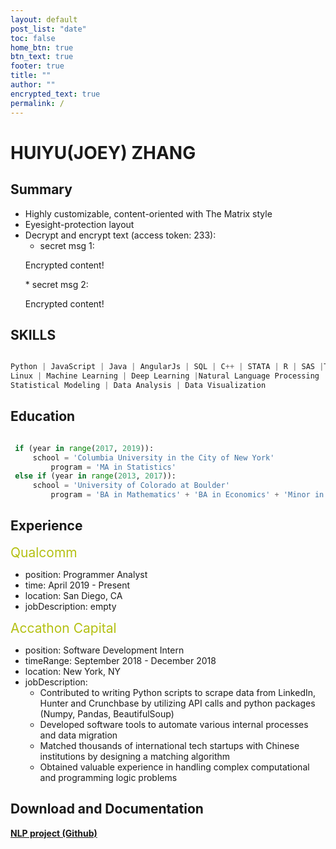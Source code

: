 ```yaml
---
layout: default
post_list: "date"
toc: false
home_btn: true
btn_text: true
footer: true
title: ""
author: ""
encrypted_text: true
permalink: /
---
```


# HUIYU(JOEY) ZHANG

##  Summary
* Highly customizable, content-oriented with The Matrix style
* Eyesight-protection layout
* Decrypt and encrypt text (access token: 233): 
  * secret msg 1: 
  <p class="encrypted" id="/MZAf/PKx9jpw8/Jnp7XQQFki2ibGnArZP46W+keVThXquhWwFROEFnbY8eC57Tw==">Encrypted content!</p>
  * secret msg 2: 
  <p class="encrypted" id="G7D+0370pNmixIP1j7teCg1jtm9XCdOWYFH61lcM0LYWlT0hB3rS9raIs=">Encrypted content!</p>


## SKILLS
```python

Python | JavaScript | Java | AngularJs | SQL | C++ | STATA | R | SAS |Tableau |
Linux | Machine Learning | Deep Learning |Natural Language Processing |
Statistical Modeling | Data Analysis | Data Visualization

```
## Education
```python

 if (year in range(2017, 2019)):
     school = 'Columbia University in the City of New York'
         program = 'MA in Statistics'
 else if (year in range(2013, 2017)):
     school = 'University of Colorado at Boulder'
         program = 'BA in Mathematics' + 'BA in Economics' + 'Minor in Statistics'

```

## Experience
<span style="color:#b4c013; font-size:21px"> Qualcomm </span>
* position: Programmer Analyst
* time:  April 2019 - Present
* location: San Diego, CA
* jobDescription: empty

<span style="color:#b4c013; font-size:21px"> Accathon Capital </span>
* position: Software Development Intern
* timeRange: September 2018 - December 2018
* location: New York, NY
* jobDescription:
	* Contributed to writing Python scripts to scrape data from LinkedIn, Hunter and Crunchbase by utilizing API calls and python packages (Numpy, Pandas, BeautifulSoup)
	* Developed software tools to automate various internal processes and data migration
	* Matched thousands of international tech startups with Chinese institutions by designing a matching algorithm
	* Obtained valuable experience in handling complex computational and programming logic problems


## Download and Documentation

[**NLP project (Github)**](https://github.com/Jooooooooooey/NLP-Classification)

